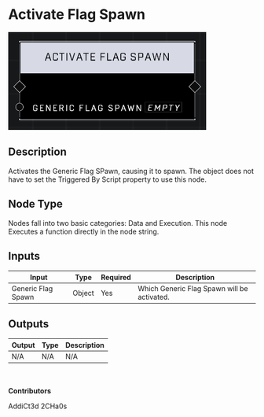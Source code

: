# Activate Flag Spawn
![](../../../.gitbook/assets/activate-flag-spawn.png)
## Description
Activates the Generic Flag SPawn, causing it to spawn. The object does not have to set the Triggered By Script property to use this node.

## Node Type
Nodes fall into two basic categories: Data and Execution. This node Executes a function directly in the node string.

## Inputs
| Input | Type | Required | Description |
|------------------|------------------|----------|--------------------------------------------------------------|
| Generic Flag Spawn | Object | Yes | Which Generic Flag Spawn will be activated. |

## Outputs
| Output | Type | Description |
|------------------|------------------|--------------------------------------------------------------|
| N/A | N/A | N/A |

\
\
**Contributors**

AddiCt3d 2CHa0s